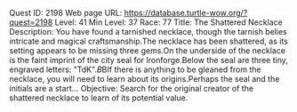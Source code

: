 Quest ID: 2198
Web page URL: https://database.turtle-wow.org/?quest=2198
Level: 41
Min Level: 37
Race: 77
Title: The Shattered Necklace
Description: You have found a tarnished necklace, though the tarnish belies intricate and magical craftsmanship.The necklace has been shattered, as its setting appears to be missing three gems.On the underside of the necklace is the faint imprint of the city seal for Ironforge.Below the seal are three tiny, engraved letters: "TdK".$B$BIf there is anything to be gleaned from the necklace, you will need to learn about its origins.Perhaps the seal and the initials are a start...
Objective: Search for the original creator of the shattered necklace to learn of its potential value.
